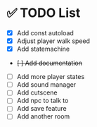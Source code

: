 # ✅ TODO List

- [x] Add const autoload
- [x] Adjust player walk speed
- [x] Add statemachine
- ~~[ ] Add documentation~~
- [ ] Add more player states
- [ ] Add sound manager
- [ ] Add cutscene
- [ ] Add npc to talk to
- [ ] Add save feature
- [ ] Add another room

